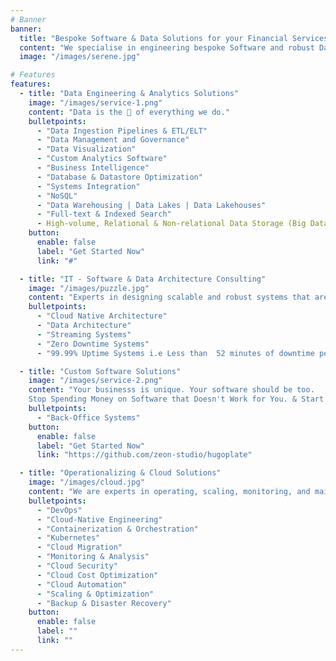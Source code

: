 ```yaml
---
# Banner
banner:
  title: "Bespoke Software & Data Solutions for your Financial Services in SADC"
  content: "We specialise in engineering bespoke Software and robust Data solutions that transform complex operations into streamlined, efficient, and intelligent processes. Our mission is to build the technological and financial backbone that empowers our clients to achieve sustainable growth, compliance, and a significant competitive advantage."
  image: "/images/serene.jpg"

# Features
features:
  - title: "Data Engineering & Analytics Solutions"
    image: "/images/service-1.png"
    content: "Data is the 🖤 of everything we do."
    bulletpoints:
      - "Data Ingestion Pipelines & ETL/ELT"
      - "Data Management and Governance"
      - "Data Visualization"
      - "Custom Analytics Software"
      - "Business Intelligence"
      - "Database & Datastore Optimization"
      - "Systems Integration"
      - "NoSQL"
      - "Data Warehousing | Data Lakes | Data Lakehouses"
      - "Full-text & Indexed Search"
      - High-volume, Relational & Non-relational Data Storage (Big Data)
    button:
      enable: false
      label: "Get Started Now"
      link: "#"

  - title: "IT - Software & Data Architecture Consulting"
    image: "/images/puzzle.jpg"
    content: "Experts in designing scalable and robust systems that are cloud native. We can help your team build the right architecture for your business today and tomorrow. Let _Systems are Down_ be a thing of the past."
    bulletpoints:
      - "Cloud Native Architecture"
      - "Data Architecture"
      - "Streaming Systems"
      - "Zero Downtime Systems"
      - "99.99% Uptime Systems i.e Less than  52 minutes of downtime per year"

  - title: "Custom Software Solutions"
    image: "/images/service-2.png"
    content: "Your businesss is unique. Your software should be too.
    Stop Spending Money on Software that Doesn't Work for You. & Start Investing in Software that Works for You."
    bulletpoints:
      - "Back-Office Systems"
    button:
      enable: false
      label: "Get Started Now"
      link: "https://github.com/zeon-studio/hugoplate"

  - title: "Operationalizing & Cloud Solutions"
    image: "/images/cloud.jpg"
    content: "We are experts in operating, scaling, monitoring, and maintaining cloud-first and on-prem systems."
    bulletpoints:
      - "DevOps"
      - "Cloud-Native Engineering"
      - "Containerization & Orchestration"
      - "Kubernetes"
      - "Cloud Migration"
      - "Monitoring & Analysis"
      - "Cloud Security"
      - "Cloud Cost Optimization"
      - "Cloud Automation"
      - "Scaling & Optimization"
      - "Backup & Disaster Recovery"
    button:
      enable: false
      label: ""
      link: ""
---
```

